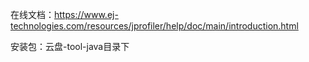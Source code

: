 在线文档：https://www.ej-technologies.com/resources/jprofiler/help/doc/main/introduction.html

安装包：云盘-tool-java目录下